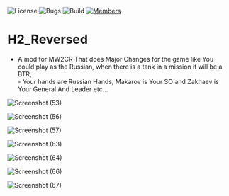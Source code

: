 ![License](https://img.shields.io/badge/license-BSD--3-orange) ![Bugs](https://img.shields.io/badge/bugs-0%20open-brightgreen) ![Build](https://img.shields.io/badge/Build-passing-brightgreen?logo=github) [![Members](https://img.shields.io/discord/750034898680807434?label=members&logo=discord&color=7289da)](https://discord.gg/CHZea8zvBG)


# H2_Reversed

- A mod for MW2CR That does Major Changes for the game like You could play as the Russian, when there is a tank in a mission it will be a BTR,<br>- Your hands are Russian Hands, Makarov is Your SO and Zakhaev is Your General And Leader etc...

![Screenshot (53)](https://github.com/user-attachments/assets/6b5df268-2111-4309-b9b6-6f8534ac9d2b)

![Screenshot (56)](https://github.com/user-attachments/assets/77c2a250-d95d-466c-a627-c069d8454d65)

![Screenshot (57)](https://github.com/user-attachments/assets/222ef2d5-6856-412e-8d12-88611a371d58)

![Screenshot (63)](https://github.com/user-attachments/assets/46757a7b-3bd6-4a2d-9b8b-65dc75905d88)

![Screenshot (64)](https://github.com/user-attachments/assets/53b5ba05-6921-409b-985d-7474f58f02c2)

![Screenshot (66)](https://github.com/user-attachments/assets/a89452b8-4d09-4dfe-97bf-28a3e0e3320e)

![Screenshot (67)](https://github.com/user-attachments/assets/59f4ab3b-7567-496a-b780-d6f6fc4360ca)
